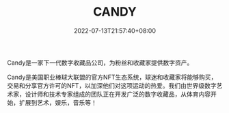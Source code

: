 ﻿---
weight: 
title: "CANDY"
description: "Candy是一家下一代数字收藏品公司，为粉丝和收藏家提供数字资产。"
date: 2022-07-13T21:57:40+08:00
lastmod: 2022-07-13T16:45:40+08:00
draft: false
authors: ["june"]
featuredImage: "510.png"
link: "https://www.candy.com/"
tags: ["CANDY","数字收藏品"]
categories: ["navigation"]
navigation: ["数字收藏品"]
lightgallery: true
toc: true
pinned: false
recommend: false
recommend1: false
---
Candy是一家下一代数字收藏品公司，为粉丝和收藏家提供数字资产。

Candy是美国职业棒球大联盟的官方NFT生态系统，球迷和收藏家将能够购买，交易和分享官方许可的NFT，以加深他们对这项运动的热爱。我们由世界级数字艺术家，设计师和技术专家组成的团队正在开发广泛的数字收藏品，从体育内容开始，扩展到艺术，娱乐，音乐等！